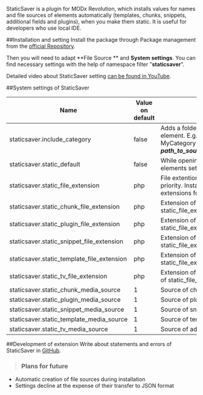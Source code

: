 StaticSaver is a plugin for MODx Revolution, which installs values for names and file sources of elements automatically (templates, chunks, snippets, additional fields and plugins), when you make them static. It is useful for developers who use local IDE.

##Installation and setting
Install the package through Package management from the [official Repository][1].

Then you will need to adapt **File Source ** and **System settings**. You can find necessary settings with the help of namespace filter "**staticsaver**".

Detailed video about StaticSaver setting [can be found in YouTube][2].

##System settings of StaticSaver

Name									| Value on default	| Description
--------------------------------------------|---------------|------------------------------------------------------------------------------------------------
staticsaver.include_category				| false			| Adds a folder with category name on track to element. E.g.: snippet MySnippet in category MyCategory will be situated in ***path_to_source_files/MyCategory/MySnippet.php***
staticsaver.static_default					| false			| While opening the editing form of element, all the elements set static automatically.
staticsaver.static_file_extension			| php			| File extention of all the elements. It has the highest priority. Install null value to adapt different extensions for different elements.
staticsaver.static_chunk_file_extension		| php			| Extension of chunk files. See the description of static_file_extension.
staticsaver.static_plugin_file_extension	| php			| Extension of plugin files. See the description of static_file_extension.
staticsaver.static_snippet_file_extension	| php			| Extension of snippet files. See the description of static_file_extension.
staticsaver.static_template_file_extension	| php			| Extension of template files. See the description of static_file_extension.
staticsaver.static_tv_file_extension		| php			| Extension of additional fields. See the description of static_file_extension.
staticsaver.static_chunk_media_source		| 1				| Source of chunk files.
staticsaver.static_plugin_media_source		| 1				| Source of plugin files.
staticsaver.static_snippet_media_source		| 1				| Source of snippet files.
staticsaver.static_template_media_source	| 1				| Source of template files.
staticsaver.static_tv_media_source			| 1				| Source of additional field files.

##Development of extension
Write about statements and errors of StaticSaver in [GitHub][3].

>### Plans for future
* Automatic creation of file sources during installation
* Settings decline at the expense of their transfer to JSON format

[1]: http://modx.com/extras/package/staticsaver
[2]: http://www.youtube.com/watch?v=l3ObHPfFKTM
[3]: https://github.com/argnist/StaticSaver/issues/
